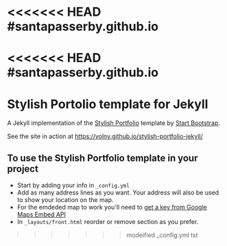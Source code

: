 <<<<<<< HEAD
#santapasserby.github.io
=======
<<<<<<< HEAD
#santapasserby.github.io
=======
# Stylish Portolio template for Jekyll

A Jekyll implementation of the [Stylish Portfolio](http://startbootstrap.com/template-overviews/stylish-portfolio/) template by [Start Bootstrap](http://startbootstrap.com/).

See the site in action at https://volny.github.io/stylish-portfolio-jekyll/

## To use the Stylish Portfolio template in your project

- Start by adding your info in `_config.yml`
- Add as many address lines as you want. Your address will also be used to show your location on the map.
- For the emdeded map to work you'll need to [get a key from Google Maps Embed API](https://developers.google.com/maps/documentation/embed/?hl=en)
- In `_layouts/front.html` reorder or remove section as you prefer.
>>>>>>> modeified _config.yml
>>>>>>> tst
